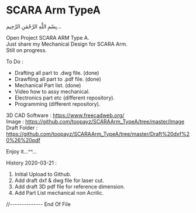# SCARA Arm TypeA
بِسْمِ اللَّهِ الرَّحْمَنِ الرَّحِيم... 
  
Open Project SCARA ARM Type A.  
Just share my Mechanical Design for SCARA Arm.  
Still on progress.  

To Do :  
- Drafting all part to .dwg file. (done)  
- Drawfting all part to .pdf file. (done)  
- Mechanical Part list. (done)  
- Video how to assy mechanical.  
- Electronics part etc (different repository).  
- Programming (different repository).  

3D CAD Software : https://www.freecadweb.org/  
Image : https://github.com/toopayz/SCARAArm_TypeA/tree/master/Image  
Draft Folder : https://github.com/toopayz/SCARAArm_TypeA/tree/master/Draft%20dxf%20%26%20pdf  

Enjoy it...^^...  

History 2020-03-21 :  
1. Initial Upload to Github.  
2. Add draft dxf & dwg file for laser cut.  
3. Add draft 3D pdf file for reference dimension.  
4. Add Part List mechanical non Acrilic.  

//-------------- End Of File  

